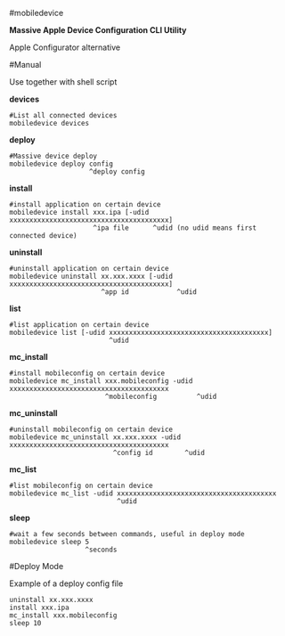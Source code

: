 #mobiledevice

**Massive Apple Device Configuration CLI Utility**

Apple Configurator alternative


#Manual

Use together with shell script

**devices**
```
#List all connected devices
mobiledevice devices
```

**deploy**
```
#Massive device deploy
mobiledevice deploy config
                    ^deploy config
```

**install**
```
#install application on certain device
mobiledevice install xxx.ipa [-udid xxxxxxxxxxxxxxxxxxxxxxxxxxxxxxxxxxxxxxxx]
                     ^ipa file      ^udid (no udid means first connected device)
```

**uninstall**
```
#uninstall application on certain device
mobiledevice uninstall xx.xxx.xxxx [-udid xxxxxxxxxxxxxxxxxxxxxxxxxxxxxxxxxxxxxxxx]
                       ^app id            ^udid
```

**list**
```
#list application on certain device
mobiledevice list [-udid xxxxxxxxxxxxxxxxxxxxxxxxxxxxxxxxxxxxxxxx]
                         ^udid
```

**mc_install**
```
#install mobileconfig on certain device
mobiledevice mc_install xxx.mobileconfig -udid xxxxxxxxxxxxxxxxxxxxxxxxxxxxxxxxxxxxxxxx
                        ^mobileconfig          ^udid
```

**mc_uninstall**
```
#uninstall mobileconfig on certain device
mobiledevice mc_uninstall xx.xxx.xxxx -udid xxxxxxxxxxxxxxxxxxxxxxxxxxxxxxxxxxxxxxxx
                          ^config id        ^udid
```

**mc_list**
```
#list mobileconfig on certain device
mobiledevice mc_list -udid xxxxxxxxxxxxxxxxxxxxxxxxxxxxxxxxxxxxxxxx
                           ^udid
```

**sleep**
```
#wait a few seconds between commands, useful in deploy mode
mobiledevice sleep 5
                   ^seconds
```


#Deploy Mode


Example of a deploy config file

```
uninstall xx.xxx.xxxx
install xxx.ipa
mc_install xxx.mobileconfig
sleep 10
```
